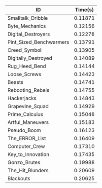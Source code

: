 |ID|Time(s)|
|-|-|
|Smalltalk_Dribble|0.11871|
|Byte_Mechanics|0.12156|
|Digital_Destroyers|0.12278|
|Pint_Sized_Benchwarmers|0.13791|
|Creed_Symbol|0.13905|
|Digitally_Destroyed|0.14089|
|Rug_Heed_Bend|0.14144|
|Loose_Screws|0.14423|
|Beasts|0.14741|
|Rebooting_Rebels|0.14755|
|Hackerjacks|0.14843|
|Grapevine_Squad|0.14929|
|Prime_Calculus|0.15048|
|Artful_Maneuvers|0.15183|
|Pseudo_Boom|0.16123|
|The_ERROR_List|0.16409|
|Computer_Crew|0.17310|
|Key_to_Innovation|0.17435|
|Gonzo_Brutes|0.19988|
|The_Hit_Blunders|0.20609|
|Blackouts|0.20625|
